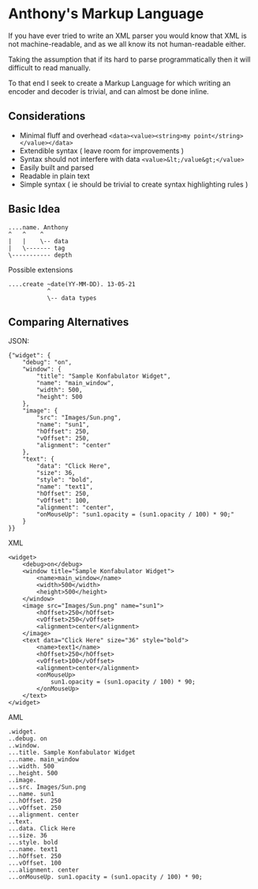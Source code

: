 Anthony's Markup Language
=========================

If you have ever tried to write an XML parser you would know that XML is not
machine-readable, and as we all know its not human-readable either.

Taking the assumption that if its hard to parse programmatically then it will
difficult to read manually.

To that end I seek to create a Markup Language for which writing an encoder and
decoder is trivial, and can almost be done inline.

## Considerations

- Minimal fluff and overhead `<data><value><string>my point</string></value></data>`
- Extendible syntax ( leave room for improvements )
- Syntax should not interfere with data `<value>&lt;/value&gt;</value>`
- Easily built and parsed
- Readable in plain text
- Simple syntax ( ie should be trivial to create syntax highlighting rules )


## Basic Idea

```
....name. Anthony
^   ^    ^
|   |    \-- data
|   \------- tag
\----------- depth
```

Possible extensions

```
....create ~date(YY-MM-DD). 13-05-21
           ^
           \-- data types
```

## Comparing Alternatives

JSON:

```
{"widget": {
    "debug": "on",
    "window": {
        "title": "Sample Konfabulator Widget",
        "name": "main_window",
        "width": 500,
        "height": 500
    },
    "image": { 
        "src": "Images/Sun.png",
        "name": "sun1",
        "hOffset": 250,
        "vOffset": 250,
        "alignment": "center"
    },
    "text": {
        "data": "Click Here",
        "size": 36,
        "style": "bold",
        "name": "text1",
        "hOffset": 250,
        "vOffset": 100,
        "alignment": "center",
        "onMouseUp": "sun1.opacity = (sun1.opacity / 100) * 90;"
    }
}}

```

XML

```
<widget>
    <debug>on</debug>
    <window title="Sample Konfabulator Widget">
        <name>main_window</name>
        <width>500</width>
        <height>500</height>
    </window>
    <image src="Images/Sun.png" name="sun1">
        <hOffset>250</hOffset>
        <vOffset>250</vOffset>
        <alignment>center</alignment>
    </image>
    <text data="Click Here" size="36" style="bold">
        <name>text1</name>
        <hOffset>250</hOffset>
        <vOffset>100</vOffset>
        <alignment>center</alignment>
        <onMouseUp>
            sun1.opacity = (sun1.opacity / 100) * 90;
        </onMouseUp>
    </text>
</widget>

```

AML

```
.widget.
..debug. on
..window.
...title. Sample Konfabulator Widget
...name. main_window
...width. 500
...height. 500
..image.
...src. Images/Sun.png
...name. sun1
...hOffset. 250
...vOffset. 250
...alignment. center
..text.
...data. Click Here
...size. 36
...style. bold
...name. text1
...hOffset. 250
...vOffset. 100
...alignment. center
...onMouseUp. sun1.opacity = (sun1.opacity / 100) * 90;

```
